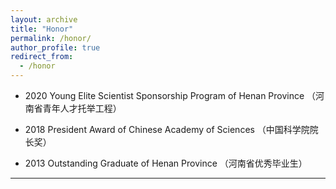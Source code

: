 ```yaml
---
layout: archive
title: "Honor"
permalink: /honor/
author_profile: true
redirect_from:
  - /honor
---
```


* 2020 Young Elite Scientist Sponsorship Program of Henan Province （河南省青年人才托举工程）

* 2018 President Award of Chinese Academy of Sciences （中国科学院院长奖）

* 2013 Outstanding Graduate of Henan Province （河南省优秀毕业生）



---
